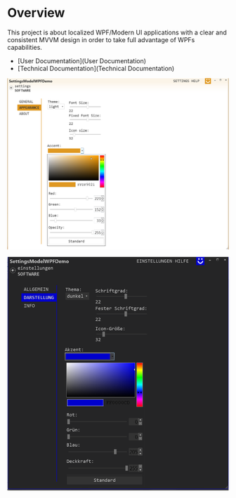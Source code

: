 # Overview

This project is about localized WPF/Modern UI applications with a clear and consistent MVVM design in order to take full advantage of WPFs capabilities.

* [User Documentation](User Documentation)
* [Technical Documentation](Technical Documentation)

![](Documentation_Step3.png)

![](Documentation_Step6.png)
